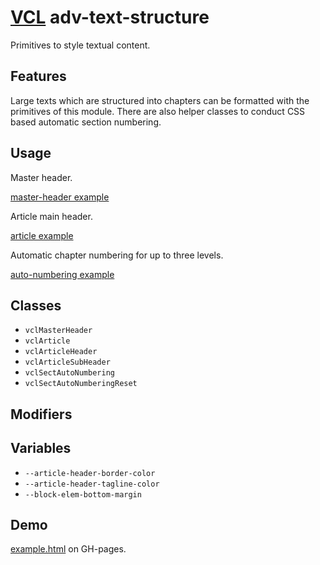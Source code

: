 # [VCL](https://vcl.github.io/) adv-text-structure

Primitives to style textual content.

## Features

Large texts which are structured into chapters can be formatted with the
primitives of this module.
There are also helper classes to conduct CSS based automatic section numbering.

## Usage

Master header.

[master-header example](/demo/example-master-header.html)

Article main header.

[article example](/demo/example-article.html)

Automatic chapter numbering for up to three levels.

[auto-numbering example](/demo/example-auto-numbering.html)

## Classes

- `vclMasterHeader`
- `vclArticle`
- `vclArticleHeader`
- `vclArticleSubHeader`
- `vclSectAutoNumbering`
- `vclSectAutoNumberingReset`

## Modifiers

## Variables

- `--article-header-border-color`
- `--article-header-tagline-color`
- `--block-elem-bottom-margin`

## Demo

[example.html](/demo/example.html) on GH-pages.
